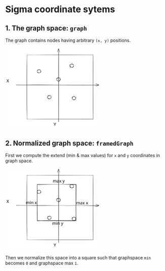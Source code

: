 # Sigma coordinate sytems

## 1. The graph space: `graph`

The graph contains nodes having arbitrary `(x, y)` positions.

<img alt="graph-space" src="./img/graph-space.svg" width="300">

## 2. Normalized graph space: `framedGraph`

First we compute the extend (min & max values) for `x` and `y` coordinates in graph space.

<img alt="graph-space-extent" src="./img/graph-space-extent.svg" width="300">

Then we normalize this space into a square such that graphspace `min` becomes `0` and graphspace max `1`.
